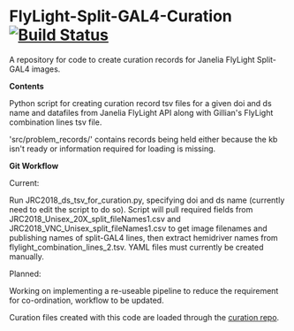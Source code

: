 # FlyLight-Split-GAL4-Curation [![Build Status](https://travis-ci.org/VirtualFlyBrain/FlyLight-Split-GAL4-Curation.svg?branch=Script-Working)](https://travis-ci.org/VirtualFlyBrain/FlyLight-Split-GAL4-Curation)

A repository for code to create curation records for Janelia FlyLight Split-GAL4 images.

**Contents**

Python script for creating curation record tsv files for a given doi and ds name and datafiles from Janelia FlyLight API along with Gillian's FlyLight combination lines tsv file.

'src/problem_records/' contains records being held either because the kb isn't ready or information required for loading is missing.


**Git Workflow**

Current:

Run JRC2018_ds_tsv_for_curation.py, specifying doi and ds name (currently need to edit the script to do so). Script will pull required fields from JRC2018_Unisex_20X_split_fileNames1.csv and JRC2018_VNC_Unisex_split_fileNames1.csv to get image filenames and publishing names of split-GAL4 lines, then extract hemidriver names from flylight_combination_lines_2.tsv. YAML files must currently be created manually.

Planned:

Working on implementing a re-useable pipeline to reduce the requirement for co-ordination, workflow to be updated.

Curation files created with this code are loaded through the [curation repo](https://github.com/VirtualFlyBrain/curation).


